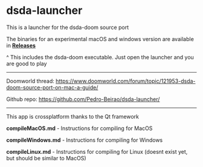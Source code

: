 # dsda-launcher
This is a launcher for the dsda-doom source port

The binaries for an experimental macOS and windows version are available in [**Releases**](https://github.com/Pedro-Beirao/dsda-launcher/releases)

^ This includes the dsda-doom executable. Just open the launcher and you are good to play

___

Doomworld thread: https://www.doomworld.com/forum/topic/121953-dsda-doom-source-port-on-mac-a-guide/

Github repo: https://github.com/Pedro-Beirao/dsda-launcher/
___
This app is crossplatform thanks to the Qt framework

**compileMacOS.md** - Instructions for compiling for MacOS

**compileWindows.md** - Instructions for compiling for Windows

**compileLinux.md** - Instructions for compiling for Linux (doesnt exist yet, but should be similar to MacOS)
